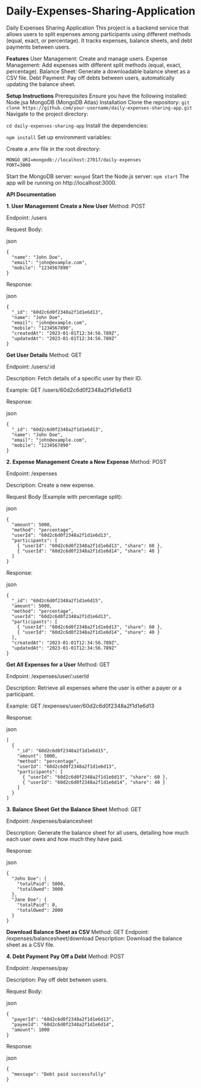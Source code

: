 # Daily-Expenses-Sharing-Application

Daily Expenses Sharing Application
This project is a backend service that allows users to split expenses among participants using different methods (equal, exact, or percentage). It tracks expenses, balance sheets, and debt payments between users.

**Features**
User Management: Create and manage users.
Expense Management: Add expenses with different split methods (equal, exact, percentage).
Balance Sheet: Generate a downloadable balance sheet as a CSV file.
Debt Payment: Pay off debts between users, automatically updating the balance sheet.

**Setup Instructions**
Prerequisites
Ensure you have the following installed:
Node.jsa
MongoDB (MongoDB Atlas)
Installation
Clone the repository:
```git clone https://github.com/your-username/daily-expenses-sharing-app.git```
Navigate to the project directory:

```cd daily-expenses-sharing-app```
Install the dependencies:

```npm install```
Set up environment variables:

Create a .env file in the root directory:
```
MONGO_URI=mongodb://localhost:27017/daily-expenses
PORT=3000
```
Start the MongoDB server:
```mongod```
Start the Node.js server:
```npm start```
The app will be running on http://localhost:3000.

**API Documentation**

**1. User Management**
**Create a New User**
Method: POST

Endpoint: /users

Request Body:

json
```
{
  "name": "John Doe",
  "email": "john@example.com",
  "mobile": "1234567890"
}
```
Response:

json
```
{
  "_id": "60d2c6d0f2348a2f1d1e6d13",
  "name": "John Doe",
  "email": "john@example.com",
  "mobile": "1234567890",
  "createdAt": "2023-01-01T12:34:56.789Z",
  "updatedAt": "2023-01-01T12:34:56.789Z"
}
```
**Get User Details**
Method: GET

Endpoint: /users/:id

Description: Fetch details of a specific user by their ID.

Example: GET /users/60d2c6d0f2348a2f1d1e6d13

Response:

json
```
{
  "_id": "60d2c6d0f2348a2f1d1e6d13",
  "name": "John Doe",
  "email": "john@example.com",
  "mobile": "1234567890"
}
```
**2. Expense Management**
**Create a New Expense**
Method: POST

Endpoint: /expenses

Description: Create a new expense.

Request Body (Example with percentage split):

json
```
{
  "amount": 5000,
  "method": "percentage",
  "userId": "60d2c6d0f2348a2f1d1e6d13",
  "participants": [
    { "userId": "60d2c6d0f2348a2f1d1e6d13", "share": 60 },
    { "userId": "60d2c6d0f2348a2f1d1e6d14", "share": 40 }
  ]
}
```
Response:

json
```
{
  "_id": "60d2c6d0f2348a2f1d1e6d15",
  "amount": 5000,
  "method": "percentage",
  "userId": "60d2c6d0f2348a2f1d1e6d13",
  "participants": [
    { "userId": "60d2c6d0f2348a2f1d1e6d13", "share": 60 },
    { "userId": "60d2c6d0f2348a2f1d1e6d14", "share": 40 }
  ],
  "createdAt": "2023-01-01T12:34:56.789Z",
  "updatedAt": "2023-01-01T12:34:56.789Z"
}
```
**Get All Expenses for a User**
Method: GET

Endpoint: /expenses/user/:userId

Description: Retrieve all expenses where the user is either a payer or a participant.

Example: GET /expenses/user/60d2c6d0f2348a2f1d1e6d13

Response:

json
```
[
  {
    "_id": "60d2c6d0f2348a2f1d1e6d15",
    "amount": 5000,
    "method": "percentage",
    "userId": "60d2c6d0f2348a2f1d1e6d13",
    "participants": [
      { "userId": "60d2c6d0f2348a2f1d1e6d13", "share": 60 },
      { "userId": "60d2c6d0f2348a2f1d1e6d14", "share": 40 }
    ]
  }
]
```
**3. Balance Sheet**
**Get the Balance Sheet**
Method: GET

Endpoint: /expenses/balancesheet

Description: Generate the balance sheet for all users, detailing how much each user owes and how much they have paid.

Response:

json
```
{
  "John Doe": {
    "totalPaid": 5000,
    "totalOwed": 3000
  },
  "Jane Doe": {
    "totalPaid": 0,
    "totalOwed": 2000
  }
}
```
**Download Balance Sheet as CSV**
Method: GET
Endpoint: /expenses/balancesheet/download
Description: Download the balance sheet as a CSV file.

**4. Debt Payment**
**Pay Off a Debt**
Method: POST

Endpoint: /expenses/pay

Description: Pay off debt between users.

Request Body:

json
```
{
  "payerId": "60d2c6d0f2348a2f1d1e6d13",
  "payeeId": "60d2c6d0f2348a2f1d1e6d14",
  "amount": 1000
}
```
Response:

json
```
{
  "message": "Debt paid successfully"
}
```
